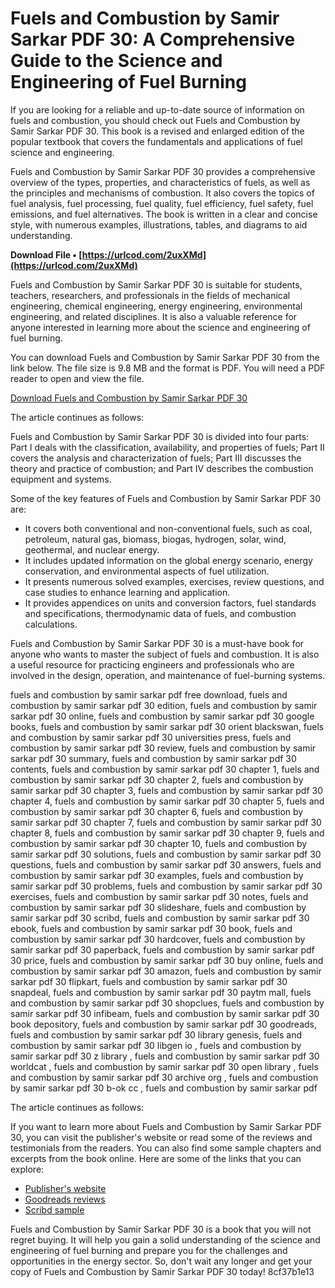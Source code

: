 # Fuels and Combustion by Samir Sarkar PDF 30: A Comprehensive Guide to the Science and Engineering of Fuel Burning
  
If you are looking for a reliable and up-to-date source of information on fuels and combustion, you should check out Fuels and Combustion by Samir Sarkar PDF 30. This book is a revised and enlarged edition of the popular textbook that covers the fundamentals and applications of fuel science and engineering.
  
Fuels and Combustion by Samir Sarkar PDF 30 provides a comprehensive overview of the types, properties, and characteristics of fuels, as well as the principles and mechanisms of combustion. It also covers the topics of fuel analysis, fuel processing, fuel quality, fuel efficiency, fuel safety, fuel emissions, and fuel alternatives. The book is written in a clear and concise style, with numerous examples, illustrations, tables, and diagrams to aid understanding.
 
**Download File • [https://urlcod.com/2uxXMd](https://urlcod.com/2uxXMd)**


  
Fuels and Combustion by Samir Sarkar PDF 30 is suitable for students, teachers, researchers, and professionals in the fields of mechanical engineering, chemical engineering, energy engineering, environmental engineering, and related disciplines. It is also a valuable reference for anyone interested in learning more about the science and engineering of fuel burning.
  
You can download Fuels and Combustion by Samir Sarkar PDF 30 from the link below. The file size is 9.8 MB and the format is PDF. You will need a PDF reader to open and view the file.
  
[Download Fuels and Combustion by Samir Sarkar PDF 30](https://www.pdfdrive.com/fuels-and-combustion-e158368.html)

The article continues as follows:
  
Fuels and Combustion by Samir Sarkar PDF 30 is divided into four parts: Part I deals with the classification, availability, and properties of fuels; Part II covers the analysis and characterization of fuels; Part III discusses the theory and practice of combustion; and Part IV describes the combustion equipment and systems.
  
Some of the key features of Fuels and Combustion by Samir Sarkar PDF 30 are:
  
- It covers both conventional and non-conventional fuels, such as coal, petroleum, natural gas, biomass, biogas, hydrogen, solar, wind, geothermal, and nuclear energy.
- It includes updated information on the global energy scenario, energy conservation, and environmental aspects of fuel utilization.
- It presents numerous solved examples, exercises, review questions, and case studies to enhance learning and application.
- It provides appendices on units and conversion factors, fuel standards and specifications, thermodynamic data of fuels, and combustion calculations.

Fuels and Combustion by Samir Sarkar PDF 30 is a must-have book for anyone who wants to master the subject of fuels and combustion. It is also a useful resource for practicing engineers and professionals who are involved in the design, operation, and maintenance of fuel-burning systems.
 
fuels and combustion by samir sarkar pdf free download,  fuels and combustion by samir sarkar pdf 30 edition,  fuels and combustion by samir sarkar pdf 30 online,  fuels and combustion by samir sarkar pdf 30 google books,  fuels and combustion by samir sarkar pdf 30 orient blackswan,  fuels and combustion by samir sarkar pdf 30 universities press,  fuels and combustion by samir sarkar pdf 30 review,  fuels and combustion by samir sarkar pdf 30 summary,  fuels and combustion by samir sarkar pdf 30 contents,  fuels and combustion by samir sarkar pdf 30 chapter 1,  fuels and combustion by samir sarkar pdf 30 chapter 2,  fuels and combustion by samir sarkar pdf 30 chapter 3,  fuels and combustion by samir sarkar pdf 30 chapter 4,  fuels and combustion by samir sarkar pdf 30 chapter 5,  fuels and combustion by samir sarkar pdf 30 chapter 6,  fuels and combustion by samir sarkar pdf 30 chapter 7,  fuels and combustion by samir sarkar pdf 30 chapter 8,  fuels and combustion by samir sarkar pdf 30 chapter 9,  fuels and combustion by samir sarkar pdf 30 chapter 10,  fuels and combustion by samir sarkar pdf 30 solutions,  fuels and combustion by samir sarkar pdf 30 questions,  fuels and combustion by samir sarkar pdf 30 answers,  fuels and combustion by samir sarkar pdf 30 examples,  fuels and combustion by samir sarkar pdf 30 problems,  fuels and combustion by samir sarkar pdf 30 exercises,  fuels and combustion by samir sarkar pdf 30 notes,  fuels and combustion by samir sarkar pdf 30 slideshare,  fuels and combustion by samir sarkar pdf 30 scribd,  fuels and combustion by samir sarkar pdf 30 ebook,  fuels and combustion by samir sarkar pdf 30 book,  fuels and combustion by samir sarkar pdf 30 hardcover,  fuels and combustion by samir sarkar pdf 30 paperback,  fuels and combustion by samir sarkar pdf 30 price,  fuels and combustion by samir sarkar pdf 30 buy online,  fuels and combustion by samir sarkar pdf 30 amazon,  fuels and combustion by samir sarkar pdf 30 flipkart,  fuels and combustion by samir sarkar pdf 30 snapdeal,  fuels and combustion by samir sarkar pdf 30 paytm mall,  fuels and combustion by samir sarkar pdf 30 shopclues,  fuels and combustion by samir sarkar pdf 30 infibeam,  fuels and combustion by samir sarkar pdf 30 book depository,  fuels and combustion by samir sarkar pdf 30 goodreads,  fuels and combustion by samir sarkar pdf 30 library genesis,  fuels and combustion by samir sarkar pdf 30 libgen io ,  fuels and combustion by samir sarkar pdf 30 z library ,  fuels and combustion by samir sarkar pdf 30 worldcat ,  fuels and combustion by samir sarkar pdf 30 open library ,  fuels and combustion by samir sarkar pdf 30 archive org ,  fuels and combustion by samir sarkar pdf 30 b-ok cc ,  fuels and combustion by samir sarkar pdf

The article continues as follows:
  
If you want to learn more about Fuels and Combustion by Samir Sarkar PDF 30, you can visit the publisher's website or read some of the reviews and testimonials from the readers. You can also find some sample chapters and excerpts from the book online. Here are some of the links that you can explore:

- [Publisher's website](https://www.crcpress.com/Fuels-and-Combustion/Sarkar/p/book/9781439825419)
- [Goodreads reviews](https://www.goodreads.com/book/show/10067402-fuels-and-combustion)
- [Scribd sample](https://www.scribd.com/document/158368/Fuels-and-Combustion)

Fuels and Combustion by Samir Sarkar PDF 30 is a book that you will not regret buying. It will help you gain a solid understanding of the science and engineering of fuel burning and prepare you for the challenges and opportunities in the energy sector. So, don't wait any longer and get your copy of Fuels and Combustion by Samir Sarkar PDF 30 today!
 8cf37b1e13
 
